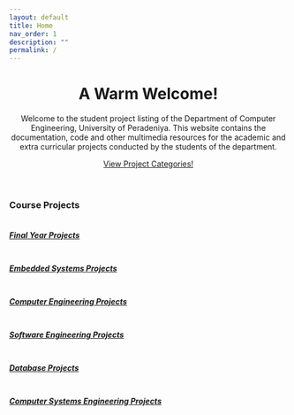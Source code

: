 ```yaml
---
layout: default
title: Home
nav_order: 1
description: ""
permalink: /
---
```


<!-- Jumbotron Header -->
<header class="jumbotron my-2">
    <h1 class="d-none display-3">A Warm Welcome!</h1>
    <p class="lead">
        Welcome to the student project listing of the Department of Computer Engineering, University of
        Peradeniya. This website contains the documentation, code and other multimedia resources for the
        academic and extra curricular projects conducted by the students of the department.
    </p>
    <a href="#" class="d-none btn btn-primary btn-lg">View Project Categories!</a>
</header>

<!-- Page Features -->

<h3 class="pt-3 pb-1">Course Projects</h3>
<div class="row text-center my-2">
    <div class="col-lg-3 col-md-6 mb-2 d-flex">
        <a class="btn" href="./4yp">
            <div class="card h-100">
                <img class="card-img-top" src="https://cepdnaclk.github.io/projects.ce.pdn.ac.lk/data/categories/4yp/thumbnail.jpg" alt="">
                <div class="card-body">
                    <h5 class="card-title">Final Year Projects</h5>
                </div>
            </div>
        </a>
    </div>
    <div class="col-lg-3 col-md-6 mb-2 d-flex">
        <a class="btn" href="./3yp">
            <div class="card h-100">
                <img class="card-img-top" src="https://cepdnaclk.github.io/projects.ce.pdn.ac.lk/data/categories/3yp/thumbnail.jpg" alt="">
                <div class="card-body">
                    <h5 class="card-title">Embedded Systems Projects</h5>
                </div>
            </div>
        </a>
    </div>
    <div class="col-lg-3 col-md-6 mb-2 d-flex">
        <a class="btn" href="./co227">
            <div class="card h-100">
                <img class="card-img-top" src="https://cepdnaclk.github.io/projects.ce.pdn.ac.lk/data/categories/2yp/thumbnail.jpg" alt="">
                <div class="card-body">
                    <h5 class="card-title">Computer Engineering Projects</h5>
                </div>
            </div>
        </a>
    </div>
    <div class="col-lg-3 col-md-6 mb-2 d-flex">
        <a class="btn" href="./co328">
            <div class="card h-100">
                <img class="card-img-top" src="https://cepdnaclk.github.io/projects.ce.pdn.ac.lk/data/categories/co328/thumbnail.jpg" alt="">
                <div class="card-body">
                    <h5 class="card-title">Software Engineering Projects</h5>
                </div>
            </div>
        </a>
    </div>
    <div class="col-lg-3 col-md-6 mb-2 d-flex">
        <a class="btn" href="./co226">
            <div class="card h-100">
                <img class="card-img-top" src="https://cepdnaclk.github.io/projects.ce.pdn.ac.lk/data/categories/co226/thumbnail.jpg" alt="">
                <div class="card-body">
                    <h5 class="card-title">Database Projects</h5>
                </div>
            </div>
        </a>
    </div>
    <div class="col-lg-3 col-md-6 mb-2 d-flex">
        <a class="btn" href="./co326">
            <div class="card h-100">
                <img class="card-img-top" src="https://cepdnaclk.github.io/projects.ce.pdn.ac.lk/data/categories/co326/thumbnail.jpg" alt="">
                <div class="card-body">
                    <h5 class="card-title">Computer Systems Engineering Projects</h5>
                </div>
            </div>
        </a>
    </div>
</div>

<!--
<h3 class="pt-3 pb-1">Department Projects</h3>
<div class="row text-center my-4">
    <div class="col-lg-3 col-md-6 mb-2 d-flex">
        <a class="btn" href="./swarm">
            <div class="card h-100">
                <img class="card-img-top" src="https://cepdnaclk.github.io/projects.ce.pdn.ac.lk/data/categories/swarm/thumbnail.jpg" alt="">
                <div class="card-body">
                    <h5 class="card-title">Swarm Robotics Project</h5>
                </div>
            </div>
        </a>
    </div>
</div> -->
